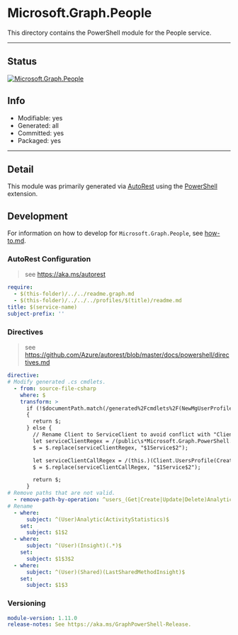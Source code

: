 <!-- region Generated -->
# Microsoft.Graph.People
This directory contains the PowerShell module for the People service.

---
## Status
[![Microsoft.Graph.People](https://img.shields.io/powershellgallery/v/Microsoft.Graph.People.svg?style=flat-square&label=Microsoft.Graph.People "Microsoft.Graph.People")](https://www.powershellgallery.com/packages/Microsoft.Graph.People/)

## Info
- Modifiable: yes
- Generated: all
- Committed: yes
- Packaged: yes

---
## Detail
This module was primarily generated via [AutoRest](https://github.com/Azure/autorest) using the [PowerShell](https://github.com/Azure/autorest.powershell) extension.

## Development
For information on how to develop for `Microsoft.Graph.People`, see [how-to.md](how-to.md).
<!-- endregion -->

### AutoRest Configuration

> see https://aka.ms/autorest

``` yaml
require:
  - $(this-folder)/../../readme.graph.md
  - $(this-folder)/../../../profiles/$(title)/readme.md
title: $(service-name)
subject-prefix: ''
```

### Directives

> see https://github.com/Azure/autorest/blob/master/docs/powershell/directives.md

``` yaml
directive:
# Modify generated .cs cmdlets.
  - from: source-file-csharp
    where: $
    transform: >
      if (!$documentPath.match(/generated%2Fcmdlets%2F(NewMgUserProfileProject_Create(Expanded|ViaIdentityExpanded)|UpdateMgUserProfileProject_Update(Expanded|ViaIdentityExpanded))\d*.cs/gm))
      {
        return $;
      } else {
        // Rename Client to ServiceClient to avoid conflict with "Client" property in "People" entity.
        let serviceClientRegex = /(public\s*Microsoft.Graph.PowerShell.People\s*)(Client\s*=>)/gmi
        $ = $.replace(serviceClientRegex, "$1Service$2");

        let serviceClientCallRegex = /(this.)(Client.UsersProfile(Create|Update)Projects)/gmi
        $ = $.replace(serviceClientCallRegex, "$1Service$2");

        return $;
      }
# Remove paths that are not valid.
  - remove-path-by-operation: ^users_(Get|Create|Update|Delete)Analytics$|^users.analytics_(Create|Update|Delete)ActivityStatistics$|^users_.*Insights$|^users.insights_(Create|Update|Delete)(Shared|Trending|Used)$
# Rename
  - where:
      subject: ^(User)Analytic(ActivityStatistics)$
    set:
      subject: $1$2
  - where:
      subject: ^(User)(Insight)(.*)$
    set:
      subject: $1$3$2
  - where:
      subject: ^(User)(Shared)(LastSharedMethodInsight)$
    set:
      subject: $1$3
```
### Versioning

``` yaml
module-version: 1.11.0
release-notes: See https://aka.ms/GraphPowerShell-Release.
```

